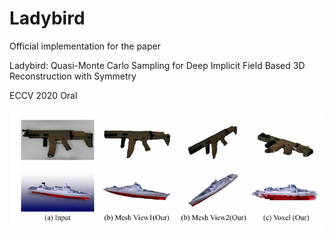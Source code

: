# Ladybird
Official implementation for the paper

Ladybird: Quasi-Monte Carlo Sampling for Deep Implicit Field Based 3D Reconstruction with Symmetry

ECCV 2020 Oral

![demo](https://github.com/FuxiCV/Ladybird/blob/master/imgs/demo.jpg)
